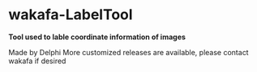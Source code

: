 # wakafa-LabelTool
**Tool used to lable coordinate information of images**

Made by Delphi
More customized releases are available, please contact wakafa if desired

